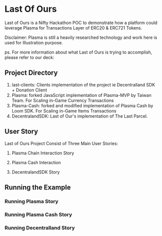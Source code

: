 # Last Of Ours

Last of Ours is a Nifty Hackathon POC to demonstrate how a platform could leverage Plasma for Transactions Layer of ERC20 & ERC721 Tokens.

Disclaimer: Plasma is still a heavily researched technology and work here is used for Illustration purpose.

ps. For more information about what Last of Ours is trying to accomplish, please refer to our deck:

## Project Directory

1. last-clients: Clients implementation of the project ie Decentralland SDK + Donation Client
2. Plasma: forked JavaScript implementation of Plasma-MVP by Taiwan Team. For Scaling in-Game Currency Transactions
3. Plasma-Cash: forked and modified implementation of Plasma Cash by Loom SDK. For Scaling in-Game Items Transactions
4. DecentralandSDK: Last of Our's implementation of The Last Parcel.

## User Story
Last of Ours Project Consist of Three Main User Stories:

1. Plasma Chain Interaction Story

2. Plasma Cash Interaction

3. DecentralandSDK Story

## Running the Example

### Running Plasma Story

### Running Plasma Cash Story

### Running Decentralland Story